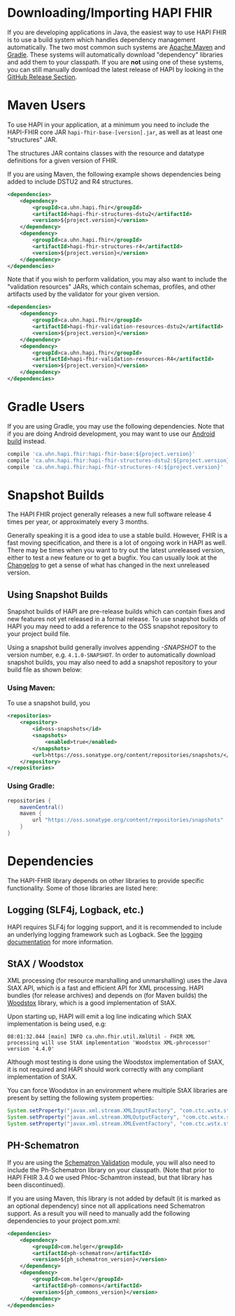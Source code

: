 # Downloading/Importing HAPI FHIR

If you are developing applications in Java, the easiest way to use HAPI FHIR is to use a build system which handles dependency management automatically. The two most common such systems are [Apache Maven](http://maven.apache.org) and [Gradle](https://gradle.org/). These systems will automatically download "dependency" libraries and add them to your classpath. If you are **not** using one of these systems, you can still manually download the latest release of HAPI by looking in the [GitHub Release Section](https://github.com/jamesagnew/hapi-fhir/releases).


# Maven Users

To use HAPI in your application, at a minimum you need to include the HAPI-FHIR core JAR `hapi-fhir-base-[version].jar`, as well as at least one "structures" JAR.

The structures JAR contains classes with the resource and datatype definitions for a given version of FHIR.

If you are using Maven, the following example shows dependencies being added to include DSTU2 and R4 structures.

```xml
<dependencies>
    <dependency>
        <groupId>ca.uhn.hapi.fhir</groupId>
        <artifactId>hapi-fhir-structures-dstu2</artifactId>
        <version>${project.version}</version>
    </dependency>
    <dependency>
        <groupId>ca.uhn.hapi.fhir</groupId>
        <artifactId>hapi-fhir-structures-r4</artifactId>
        <version>${project.version}</version>
    </dependency>
</dependencies>
```

Note that if you wish to perform validation, you may also want to include the "validation resources" JARs, which contain schemas, profiles, and other artifacts used by the validator for your given version. 

```xml
<dependencies>
    <dependency>
        <groupId>ca.uhn.hapi.fhir</groupId>
        <artifactId>hapi-fhir-validation-resources-dstu2</artifactId>
        <version>${project.version}</version>
    </dependency>
    <dependency>
        <groupId>ca.uhn.hapi.fhir</groupId>
        <artifactId>hapi-fhir-validation-resources-R4</artifactId>
        <version>${project.version}</version>
    </dependency>
</dependencies>
```

# Gradle Users

If you are using Gradle, you may use the following dependencies. Note that if you are doing Android development, you may want to use our [Android build](/docs/android/client.html) instead.

```groovy
compile 'ca.uhn.hapi.fhir:hapi-fhir-base:${project.version}'
compile 'ca.uhn.hapi.fhir:hapi-fhir-structures-dstu2:${project.version}'
compile 'ca.uhn.hapi.fhir:hapi-fhir-structures-r4:${project.version}'
```

# Snapshot Builds

The HAPI FHIR project generally releases a new full software release 4 times per year, or approximately every 3 months.

Generally speaking it is a good idea to use a stable build. However, FHIR is a fast moving specification, and there is a lot of ongoing work in HAPI as well. There may be times when you want to try out the latest unreleased version, either to test a new feature or to get a bugfix. You can usually look at the [Changelog](/docs/introduction/changelog.html) to get a sense of what has changed in the next unreleased version.

## Using Snapshot Builds

Snapshot builds of HAPI are pre-release builds which can contain fixes and new features not yet released in a formal release. To use	snapshot builds of HAPI you may need to add a reference to the OSS snapshot repository to your project build file.

Using a snapshot build generally involves appending *-SNAPSHOT* to the version number, e.g. `4.1.0-SNAPSHOT`. In order to automatically download snapshot builds, you may also need to add a snapshot repository to your build file as shown below:

### Using Maven:

To use a snapshot build, you 

```xml
<repositories>
    <repository>
        <id>oss-snapshots</id>
        <snapshots>
            <enabled>true</enabled>
        </snapshots>
        <url>https://oss.sonatype.org/content/repositories/snapshots/</url>
    </repository>
</repositories>
```

### Using Gradle:

```groovy
repositories {
	mavenCentral()
	maven {
		url "https://oss.sonatype.org/content/repositories/snapshots"
	}
}
```

# Dependencies

The HAPI-FHIR library depends on other libraries to provide specific functionality. Some of those libraries are listed here:

## Logging (SLF4j, Logback, etc.)

HAPI requires SLF4j for logging support, and it is recommended to include an underlying logging framework such as Logback. See the [logging documentation](/docs/appendix/logging.html) for more information.

## StAX / Woodstox

XML processing (for resource marshalling and unmarshalling) uses the Java StAX API, which is a fast and efficient API for XML processing. HAPI bundles (for release archives) and depends on (for Maven builds) the [Woodstox](http://woodstox.codehaus.org/) library, which is a good implementation of StAX.

Upon starting up, HAPI will emit a log line indicating which StAX implementation is being used, e.g:

```
08:01:32.044 [main] INFO ca.uhn.fhir.util.XmlUtil - FHIR XML processing will use StAX implementation 'Woodstox XML-phrocessor' version '4.4.0'
```

Although most testing is done using the Woodstox implementation of StAX, it is not required and HAPI should work correctly with any compliant implementation of StAX.

You can force Woodstox in an environment where multiple StAX libraries are present by setting the following system properties:

```java
System.setProperty("javax.xml.stream.XMLInputFactory", "com.ctc.wstx.stax.WstxInputFactory");
System.setProperty("javax.xml.stream.XMLOutputFactory", "com.ctc.wstx.stax.WstxOutputFactory");
System.setProperty("javax.xml.stream.XMLEventFactory", "com.ctc.wstx.stax.WstxEventFactory");
```

## PH-Schematron

If you are using the [Schematron Validation](/docs/validation/schema_validator.html) module, you will also need to include the Ph-Schematron library on your classpath. (Note that prior to HAPI FHIR 3.4.0 we used Phloc-Schamtron instead, but that library has been discontinued).

If you are using Maven, this library is not added by default (it is marked as an optional dependency) since not all applications need Schematron support. As a result you will need to manually add the following	dependencies to your project pom.xml:

```xml
<dependencies>
    <dependency>
        <groupId>com.helger</groupId>
        <artifactId>ph-schematron</artifactId>
        <version>${ph_schematron_version}</version>
    </dependency>
    <dependency>
        <groupId>com.helger</groupId>
        <artifactId>ph-commons</artifactId>
        <version>${ph_commons_version}</version>
    </dependency>
</dependencies>
```

